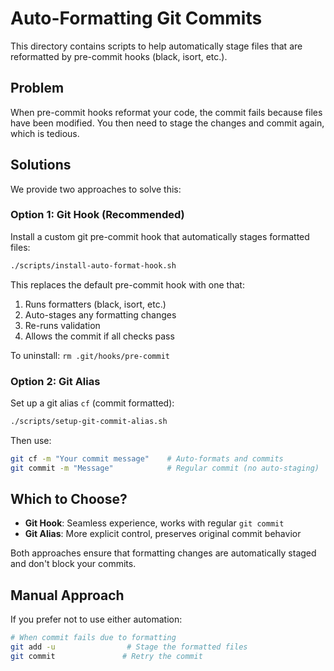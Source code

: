 # Auto-Formatting Git Commits

This directory contains scripts to help automatically stage files that are reformatted by pre-commit hooks (black, isort, etc.).

## Problem

When pre-commit hooks reformat your code, the commit fails because files have been modified. You then need to stage the changes and commit again, which is tedious.

## Solutions

We provide two approaches to solve this:

### Option 1: Git Hook (Recommended)

Install a custom git pre-commit hook that automatically stages formatted files:

```bash
./scripts/install-auto-format-hook.sh
```

This replaces the default pre-commit hook with one that:
1. Runs formatters (black, isort, etc.)
2. Auto-stages any formatting changes
3. Re-runs validation
4. Allows the commit if all checks pass

To uninstall: `rm .git/hooks/pre-commit`

### Option 2: Git Alias

Set up a git alias `cf` (commit formatted):

```bash
./scripts/setup-git-commit-alias.sh
```

Then use:
```bash
git cf -m "Your commit message"    # Auto-formats and commits
git commit -m "Message"            # Regular commit (no auto-staging)
```

## Which to Choose?

- **Git Hook**: Seamless experience, works with regular `git commit`
- **Git Alias**: More explicit control, preserves original commit behavior

Both approaches ensure that formatting changes are automatically staged and don't block your commits.

## Manual Approach

If you prefer not to use either automation:

```bash
# When commit fails due to formatting
git add -u                # Stage the formatted files
git commit               # Retry the commit
```
